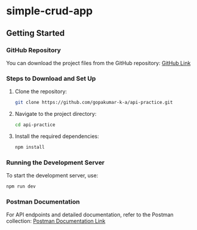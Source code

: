 # simple-crud-app

## Getting Started

### GitHub Repository
You can download the project files from the GitHub repository:
[GitHub Link](https://github.com/gopakumar-k-a/api-practice.git)

### Steps to Download and Set Up
1. Clone the repository:
   ```bash
   git clone https://github.com/gopakumar-k-a/api-practice.git
   ```
2. Navigate to the project directory:
   ```bash
   cd api-practice
   ```
3. Install the required dependencies:
   ```bash
   npm install
   ```

### Running the Development Server
To start the development server, use:
```bash
npm run dev
```

### Postman Documentation
For API endpoints and detailed documentation, refer to the Postman collection:
[Postman Documentation Link](https://documenter.getpostman.com/view/33778627/2sAYJ4hKwb#7ed1c813-d0d6-462f-9735-169a9ffd86f8)

